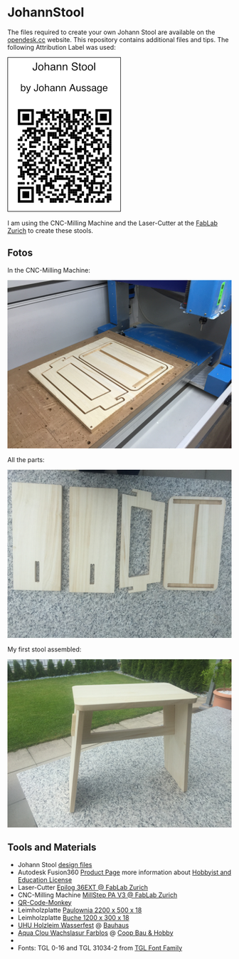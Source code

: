 # JohannStool

The files required to create your own Johann Stool are available on the [opendesk.cc](https://www.opendesk.cc/nouvelle-fabrique/johann-stool) website.
This repository contains additional files and tips. The following Attribution Label was used:

![Attribution Label](AttributionLabel/qr_codes_opendesk.cc_johann_stool_single.png)

I am using the CNC-Milling Machine and the Laser-Cutter at the [FabLab Zurich](http://zurich.fablab.ch/) to create these stools.

## Fotos

In the CNC-Milling Machine:

![In the CNC Milling Machine 1](Fotos/JohanStool_01.jpeg)


All the parts:

![The parts](Fotos/JohanStool_03.jpeg)


My first stool assembled:

![First stool assembled](Fotos/JohanStool_04.jpeg)


## Tools and Materials
* Johann Stool [design files](https://www.opendesk.cc/nouvelle-fabrique/johann-stool)
* Autodesk Fusion360 [Product Page](http://autodesk.com/products/fusion-360/overview) more information about [Hobbyist and Education License](https://www.autodesk.com/products/fusion-360/students-teachers-educators)
* Laser-Cutter [Epilog 36EXT @ FabLab Zurich](http://wiki.zurich.fablab.ch/index.php?title=Epilog_36EXT)
* CNC-Milling Machine [MillStep PA V3 @ FabLab Zurich](http://wiki.zurich.fablab.ch/CNC_Fräse)
* [QR-Code-Monkey](https://www.qrcode-monkey.com/)
* Leimholzplatte [Paulownia 2200 x 500 x 18](https://www.bauhaus.info/leimholzplatten/exclusivholz-leimholzplatte-/p/14084266)
* Leimholzplatte [Buche 1200 x 300 x 18](https://www.bauhaus.info/leimholzplatten/buche-leimholz-bc-1200x300x18mm/p/14076700)
* [UHU Holzleim Wasserfest](http://www.uhu.com/produkte/holzleime/detail/uhu-holzleim-wasserfestdin-en-204-d3.html) @ [Bauhaus](https://www.bauhaus.info/holzleim/holzleim-wasserfest-250g-en-204-uhu/p/15352519?q=uhu%20holzleim%20wasserfest)
* [Aqua Clou Wachslasur Farblos](http://www.clou.de/bau-heimwerker/produkte/produktansicht/lasuren/aqua-clou-wachslasur/) @ [Coop Bau & Hobby](https://www.bauundhobby.ch/bauen-+-renovieren/holz/holzbehandlung/spezial-innen/clou-aqua-wachslasur-w11-farblos-250-ml/C06020603/P3226834/de)
* 
* Fonts: TGL 0-16 and TGL 31034-2 from [TGL Font Family](http://www.1001fonts.com/tgl-font.html)
